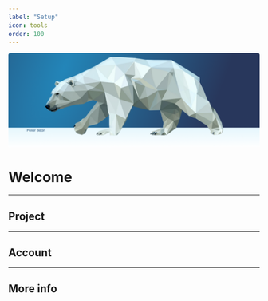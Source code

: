 ```yaml
---
label: "Setup"
icon: tools
order: 100
---
```

![](/static/headers/header-1.png)

# Welcome


---

## Project



---

## Account

---

## More info